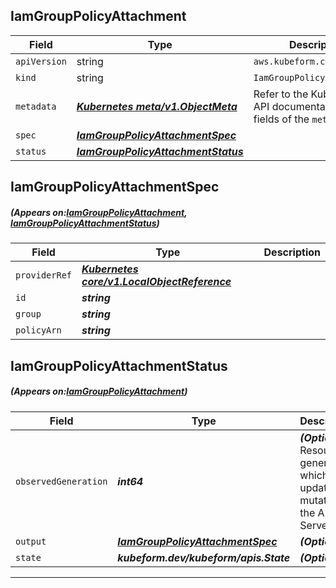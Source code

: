 ## IamGroupPolicyAttachment
| Field | Type | Description |
| ------ | ----- | ----------- |
| `apiVersion` | string | `aws.kubeform.com/v1alpha1` |
|    `kind` | string | `IamGroupPolicyAttachment` |
| `metadata` | ***[Kubernetes meta/v1.ObjectMeta](https://kubernetes.io/docs/reference/generated/kubernetes-api/v1.13/#objectmeta-v1-meta)***|Refer to the Kubernetes API documentation for the fields of the `metadata` field.|
| `spec` | ***[IamGroupPolicyAttachmentSpec](#IamGroupPolicyAttachmentSpec)***||
| `status` | ***[IamGroupPolicyAttachmentStatus](#IamGroupPolicyAttachmentStatus)***||
## IamGroupPolicyAttachmentSpec
##### (Appears on:[IamGroupPolicyAttachment](#IamGroupPolicyAttachment), [IamGroupPolicyAttachmentStatus](#IamGroupPolicyAttachmentStatus))
| Field | Type | Description |
| ------ | ----- | ----------- |
| `providerRef` | ***[Kubernetes core/v1.LocalObjectReference](https://kubernetes.io/docs/reference/generated/kubernetes-api/v1.13/#localobjectreference-v1-core)***||
| `id` | ***string***||
| `group` | ***string***||
| `policyArn` | ***string***||
## IamGroupPolicyAttachmentStatus
##### (Appears on:[IamGroupPolicyAttachment](#IamGroupPolicyAttachment))
| Field | Type | Description |
| ------ | ----- | ----------- |
| `observedGeneration` | ***int64***| ***(Optional)*** Resource generation, which is updated on mutation by the API Server.|
| `output` | ***[IamGroupPolicyAttachmentSpec](#IamGroupPolicyAttachmentSpec)***| ***(Optional)*** |
| `state` | ***kubeform.dev/kubeform/apis.State***| ***(Optional)*** |
---
